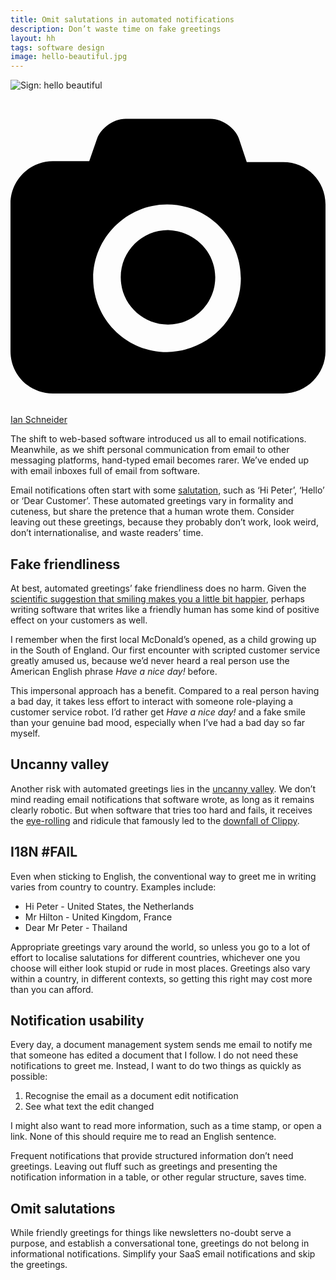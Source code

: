 ```yaml
---
title: Omit salutations in automated notifications
description: Don’t waste time on fake greetings
layout: hh
tags: software design
image: hello-beautiful.jpg
---
```


![Sign: hello beautiful](hello-beautiful.jpg)

<a class="unsplash" href="https://unsplash.com/photos/jbroe3pOt8M" rel="noopener noreferrer"><span><svg xmlns="http://www.w3.org/2000/svg" viewBox="0 0 32 32"><title>unsplash-logo</title><path d="M20.8 18.1c0 2.7-2.2 4.8-4.8 4.8s-4.8-2.1-4.8-4.8c0-2.7 2.2-4.8 4.8-4.8 2.7.1 4.8 2.2 4.8 4.8zm11.2-7.4v14.9c0 2.3-1.9 4.3-4.3 4.3h-23.4c-2.4 0-4.3-1.9-4.3-4.3v-15c0-2.3 1.9-4.3 4.3-4.3h3.7l.8-2.3c.4-1.1 1.7-2 2.9-2h8.6c1.2 0 2.5.9 2.9 2l.8 2.4h3.7c2.4 0 4.3 1.9 4.3 4.3zm-8.6 7.5c0-4.1-3.3-7.5-7.5-7.5-4.1 0-7.5 3.4-7.5 7.5s3.3 7.5 7.5 7.5c4.2-.1 7.5-3.4 7.5-7.5z"></path></svg></span><span>Ian Schneider</span></a>

<!--
1. Software tries to be cute, familiar and human
2. ‘Have a nice day!’ sounds fake but works
3. Beware the Uncanny valley
4. Internationalisation costs hard work
5. Save time
-->

The shift to web-based software introduced us all to email notifications.
Meanwhile, as we shift personal communication from email to other messaging platforms, hand-typed email becomes rarer.
We’ve ended up with email inboxes full of email from software.

Email notifications often start with some [salutation](https://en.wikipedia.org/wiki/Salutation),
such as ‘Hi Peter’, ‘Hello’ or ‘Dear Customer’.
These automated greetings vary in formality and cuteness, but share the pretence that a human wrote them.
Consider leaving out these greetings, because they probably don’t work, look weird, don’t internationalise, and waste readers’ time.

## Fake friendliness

At best, automated greetings’ fake friendliness does no harm.
Given the 
[scientific suggestion that smiling makes you a little bit happier](https://psyarxiv.com/svjru/),
perhaps writing software that writes like a friendly human has some kind of positive effect on your customers as well.

I remember when the first local McDonald’s opened, as a child growing up in the South of England.
Our first encounter with scripted customer service greatly amused us,
because we’d never heard a real person use the American English phrase _Have a nice day!_ before.

This impersonal approach has a benefit.
Compared to a real person having a bad day, it takes less effort to interact with someone role-playing a customer service robot.
I’d rather get _Have a nice day!_ and a fake smile than your genuine bad mood, especially when I’ve had a bad day so far myself.

## Uncanny valley

Another risk with automated greetings lies in the [uncanny valley](https://en.wikipedia.org/wiki/Uncanny_valley).
We don’t mind reading email notifications that software wrote, as long as it remains clearly robotic.
But when software that tries too hard and fails, it receives the
[eye-rolling](https://en.wikipedia.org/wiki/Eye-rolling) and ridicule that famously led to the 
[downfall of Clippy](https://en.wikipedia.org/wiki/Office_Assistant#Criticism_and_parodies).

## I18N #FAIL

Even when sticking to English, the conventional way to greet me in writing varies from country to country.
Examples include:

* Hi Peter - United States, the Netherlands
* Mr Hilton - United Kingdom, France
* Dear Mr Peter - Thailand

Appropriate greetings vary around the world, so unless you go to a lot of effort to localise salutations for different countries, whichever one you choose will either look stupid or rude in most places.
Greetings also vary within a country, in different contexts, so getting this right may cost more than you can afford.

## Notification usability

Every day, a document management system sends me email to notify me that someone has edited a document that I follow.
I do not need these notifications to greet me.
Instead, I want to do two things as quickly as possible:

1. Recognise the email as a document edit notification
2. See what text the edit changed

I might also want to read more information, such as a time stamp, or open a link.
None of this should require me to read an English sentence.

Frequent notifications that provide structured information don’t need greetings.
Leaving out fluff such as greetings and presenting the notification information in a table, or other regular structure, saves time.

## Omit salutations

While friendly greetings for things like newsletters no-doubt serve a purpose, and establish a conversational tone, greetings do not belong in informational notifications.
Simplify your SaaS email notifications and skip the greetings.
